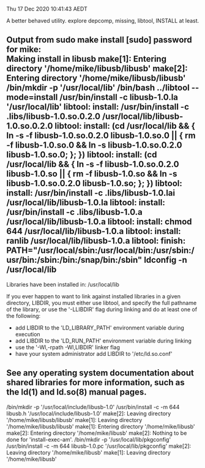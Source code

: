 Thu 17 Dec 2020 10:41:43 AEDT 

A better behaved utility.
explore depcomp, missing, libtool, INSTALL at least.


Output from sudo make install
[sudo] password for mike:         
Making install in libusb
make[1]: Entering directory '/home/mike/libusb/libusb'
make[2]: Entering directory '/home/mike/libusb/libusb'
 /bin/mkdir -p '/usr/local/lib'
 /bin/bash ../libtool   --mode=install /usr/bin/install -c   libusb-1.0.la '/usr/local/lib'
libtool: install: /usr/bin/install -c .libs/libusb-1.0.so.0.2.0 /usr/local/lib/libusb-1.0.so.0.2.0
libtool: install: (cd /usr/local/lib && { ln -s -f libusb-1.0.so.0.2.0 libusb-1.0.so.0 || { rm -f libusb-1.0.so.0 && ln -s libusb-1.0.so.0.2.0 libusb-1.0.so.0; }; })
libtool: install: (cd /usr/local/lib && { ln -s -f libusb-1.0.so.0.2.0 libusb-1.0.so || { rm -f libusb-1.0.so && ln -s libusb-1.0.so.0.2.0 libusb-1.0.so; }; })
libtool: install: /usr/bin/install -c .libs/libusb-1.0.lai /usr/local/lib/libusb-1.0.la
libtool: install: /usr/bin/install -c .libs/libusb-1.0.a /usr/local/lib/libusb-1.0.a
libtool: install: chmod 644 /usr/local/lib/libusb-1.0.a
libtool: install: ranlib /usr/local/lib/libusb-1.0.a
libtool: finish: PATH="/usr/local/sbin:/usr/local/bin:/usr/sbin:/usr/bin:/sbin:/bin:/snap/bin:/sbin" ldconfig -n /usr/local/lib
----------------------------------------------------------------------
Libraries have been installed in:
   /usr/local/lib

If you ever happen to want to link against installed libraries
in a given directory, LIBDIR, you must either use libtool, and
specify the full pathname of the library, or use the '-LLIBDIR'
flag during linking and do at least one of the following:
   - add LIBDIR to the 'LD_LIBRARY_PATH' environment variable
     during execution
   - add LIBDIR to the 'LD_RUN_PATH' environment variable
     during linking
   - use the '-Wl,-rpath -Wl,LIBDIR' linker flag
   - have your system administrator add LIBDIR to '/etc/ld.so.conf'

See any operating system documentation about shared libraries for
more information, such as the ld(1) and ld.so(8) manual pages.
----------------------------------------------------------------------
 /bin/mkdir -p '/usr/local/include/libusb-1.0'
 /usr/bin/install -c -m 644 libusb.h '/usr/local/include/libusb-1.0'
make[2]: Leaving directory '/home/mike/libusb/libusb'
make[1]: Leaving directory '/home/mike/libusb/libusb'
make[1]: Entering directory '/home/mike/libusb'
make[2]: Entering directory '/home/mike/libusb'
make[2]: Nothing to be done for 'install-exec-am'.
 /bin/mkdir -p '/usr/local/lib/pkgconfig'
 /usr/bin/install -c -m 644 libusb-1.0.pc '/usr/local/lib/pkgconfig'
make[2]: Leaving directory '/home/mike/libusb'
make[1]: Leaving directory '/home/mike/libusb'

